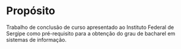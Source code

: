 # Propósito

Trabalho de conclusão de curso apresentado ao
Instituto Federal de Sergipe como pré-requisito para
a obtenção do grau de bacharel em sistemas de informação.